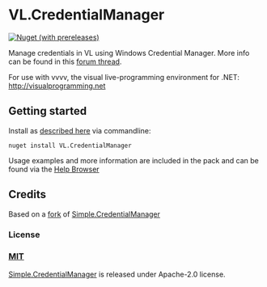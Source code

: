 # VL.CredentialManager
[![Nuget (with prereleases)](https://img.shields.io/nuget/vpre/VL.CredentialManager?style=flat-square)](https://www.nuget.org/packages/VL.CredentialManager)

Manage credentials in VL using Windows Credential Manager.
More info can be found in this [forum thread](https://forum.vvvv.org/t/vl-credentialmanager-a-way-to-store-passwords-on-windows/22658/1).


For use with vvvv, the visual live-programming environment for .NET: 
http://visualprogramming.net

## Getting started
Install as [described here](https://thegraybook.vvvv.org/reference/hde/managing-nugets.html) via commandline:

`nuget install VL.CredentialManager`

Usage examples and more information are included in the pack and can be found via the [Help Browser](https://thegraybook.vvvv.org/reference/hde/findinghelp.html)

## Credits
Based on a [fork](https://github.com/bj-rn/Simple.CredentialManager) of [Simple.CredentialManager](https://github.com/spolnik/Simple.CredentialsManager)

### License

### [MIT](https://github.com/bj-rn/VL.CredentialManager/blob/main/LICENSE)
[Simple.CredentialManager](https://github.com/spolnik/Simple.CredentialsManager/blob/master/LICENSE) is released under Apache-2.0 license.


